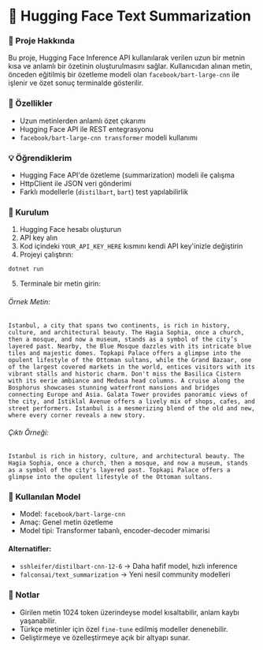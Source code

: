 # 📝 Hugging Face Text Summarization
### 🎯 Proje Hakkında
Bu proje, Hugging Face Inference API kullanılarak verilen uzun bir metnin kısa ve anlamlı bir özetinin oluşturulmasını sağlar. Kullanıcıdan alınan metin, önceden eğitilmiş bir özetleme modeli olan `facebook/bart-large-cnn` ile işlenir ve özet sonuç terminalde gösterilir.

### 🚀 Özellikler
+ Uzun metinlerden anlamlı özet çıkarımı
+ Hugging Face API ile REST entegrasyonu
+ `facebook/bart-large-cnn transformer` modeli kullanımı

### 💡 Öğrendiklerim
+ Hugging Face API'de özetleme (summarization) modeli ile çalışma
+ HttpClient ile JSON veri gönderimi
+ Farklı modellerle (`distilbart`, `bart`) test yapılabilirlik

### 🔧 Kurulum
1. Hugging Face hesabı oluşturun
2. API key alın
3. Kod içindeki `YOUR_API_KEY_HERE` kısmını kendi API key'inizle değiştirin
4. Projeyi çalıştırın:
```
dotnet run
```
5. Terminale bir metin girin:
###### Örnek Metin: 
```
Istanbul, a city that spans two continents, is rich in history, culture, and architectural beauty. The Hagia Sophia, once a church, then a mosque, and now a museum, stands as a symbol of the city’s layered past. Nearby, the Blue Mosque dazzles with its intricate blue tiles and majestic domes. Topkapi Palace offers a glimpse into the opulent lifestyle of the Ottoman sultans, while the Grand Bazaar, one of the largest covered markets in the world, entices visitors with its vibrant stalls and historic charm. Don't miss the Basilica Cistern with its eerie ambiance and Medusa head columns. A cruise along the Bosphorus showcases stunning waterfront mansions and bridges connecting Europe and Asia. Galata Tower provides panoramic views of the city, and Istiklal Avenue offers a lively mix of shops, cafes, and street performers. Istanbul is a mesmerizing blend of the old and new, where every corner reveals a new story.
```
###### Çıktı Örneği:
```
Istanbul is rich in history, culture, and architectural beauty. The Hagia Sophia, once a church, then a mosque, and now a museum, stands as a symbol of the city's layered past. Topkapi Palace offers a glimpse into the opulent lifestyle of the Ottoman sultans.
```

### 🧠 Kullanılan Model
+ Model: `facebook/bart-large-cnn`
+ Amaç: Genel metin özetleme
+ Model tipi: Transformer tabanlı, encoder-decoder mimarisi

#### Alternatifler:
+ `sshleifer/distilbart-cnn-12-6` → Daha hafif model, hızlı inference
+ `falconsai/text_summarization` → Yeni nesil community modelleri

### 📌 Notlar
+ Girilen metin 1024 token üzerindeyse model kısaltabilir, anlam kaybı yaşanabilir.
+ Türkçe metinler için özel `fine-tune` edilmiş modeller denenebilir.
+ Geliştirmeye ve özelleştirmeye açık bir altyapı sunar.
